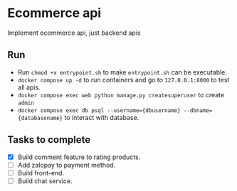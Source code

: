 # Ecommerce api

Implement ecommerce api, just backend apis

## Run

- Run `chmod +x entrypoint.sh` to make `entrypoint.sh` can be executable.
- `docker compose up -d` to run containers and go to `127.0.0.1:8000` to test all apis.
- `docker compose exec web python manage.py createsuperuser` to create `admin`
- `docker compose exec db psql --username={dbusername} --dbname={databasename}` to interact with database.

## Tasks to complete

- [x] Build comment feature to rating products.
- [ ] Add zalopay to payment method.
- [ ] Build front-end.
- [ ] Build chat service.
